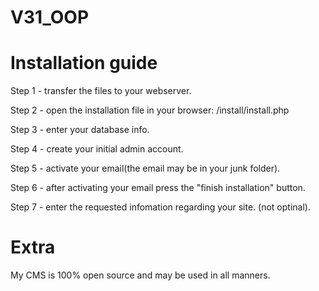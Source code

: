 # V31_OOP
Installation guide
======================================
Step 1 - transfer the files to your webserver.

Step 2 - open the installation file in your browser: /install/install.php

Step 3 - enter your database info.

Step 4 - create your initial admin account.

Step 5 - activate your email(the email may be in your junk folder).

Step 6 - after activating your email press the "finish installation" button.

Step 7 - enter the requested infomation regarding your site. (not optinal).





Extra
======================================
My CMS is 100% open source and may be used in all manners.

